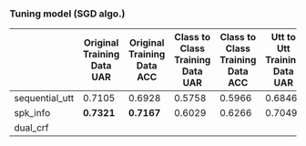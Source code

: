 ### Tuning model (SGD algo.)
|                       | Original Training Data UAR | Original Training Data ACC | Class to Class Training Data UAR | Class to Class Training Data ACC |Utt to Utt Training Data UAR|Utt to Utt Training Data ACC|
| --------------------- | -------------------------- | -------------------------- | -------------------------------- | -------------------------------- | --- | --- |
| sequential_utt        |0.7105|0.6928|0.5758|0.5966|0.6846|0.6657|
| spk_info              |**0.7321**|**0.7167**|0.6029|0.6266|0.7049|0.6883|
| dual_crf              |||||||